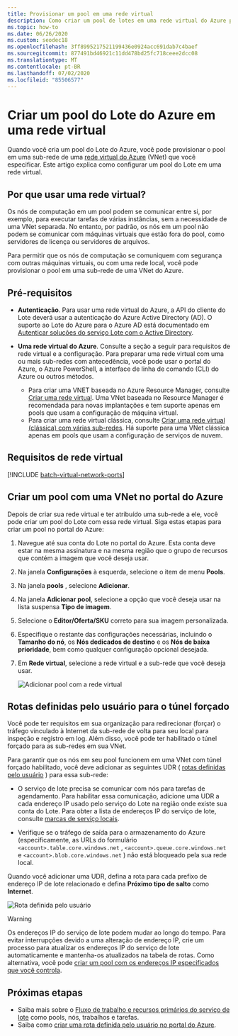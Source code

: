 ```yaml
---
title: Provisionar um pool em uma rede virtual
description: Como criar um pool de lotes em uma rede virtual do Azure para que os nós de computação possam se comunicar com segurança com outras VMs na rede, como um servidor de arquivos.
ms.topic: how-to
ms.date: 06/26/2020
ms.custom: seodec18
ms.openlocfilehash: 3ff8995217521199436e0924acc691dab7c4baef
ms.sourcegitcommit: 877491bd46921c11dd478bd25fc718ceee2dcc08
ms.translationtype: MT
ms.contentlocale: pt-BR
ms.lasthandoff: 07/02/2020
ms.locfileid: "85506577"
---
```

# <a name="create-an-azure-batch-pool-in-a-virtual-network"></a>Criar um pool do Lote do Azure em uma rede virtual

Quando você cria um pool do Lote do Azure, você pode provisionar o pool em uma sub-rede de uma [rede virtual do Azure](../virtual-network/virtual-networks-overview.md) (VNet) que você especificar. Este artigo explica como configurar um pool do Lote em uma rede virtual.

## <a name="why-use-a-vnet"></a>Por que usar uma rede virtual?

Os nós de computação em um pool podem se comunicar entre si, por exemplo, para executar tarefas de várias instâncias, sem a necessidade de uma VNet separada. No entanto, por padrão, os nós em um pool não podem se comunicar com máquinas virtuais que estão fora do pool, como servidores de licença ou servidores de arquivos.

Para permitir que os nós de computação se comuniquem com segurança com outras máquinas virtuais, ou com uma rede local, você pode provisionar o pool em uma sub-rede de uma VNet do Azure.

## <a name="prerequisites"></a>Pré-requisitos

- **Autenticação**. Para usar uma rede virtual do Azure, a API do cliente do Lote deverá usar a autenticação do Azure Active Directory (AD). O suporte ao Lote do Azure para o Azure AD está documentado em [Autenticar soluções do serviço Lote com o Active Directory](batch-aad-auth.md).

- **Uma rede virtual do Azure**. Consulte a seção a seguir para requisitos de rede virtual e a configuração. Para preparar uma rede virtual com uma ou mais sub-redes com antecedência, você pode usar o portal do Azure, o Azure PowerShell, a interface de linha de comando (CLI) do Azure ou outros métodos.
  - Para criar uma VNET baseada no Azure Resource Manager, consulte [Criar uma rede virtual](../virtual-network/manage-virtual-network.md#create-a-virtual-network). Uma VNet baseada no Resource Manager é recomendada para novas implantações e tem suporte apenas em pools que usam a configuração de máquina virtual.
  - Para criar uma rede virtual clássica, consulte [Criar uma rede virtual (clássica) com várias sub-redes](../virtual-network/create-virtual-network-classic.md). Há suporte para uma VNet clássica apenas em pools que usam a configuração de serviços de nuvem.

## <a name="vnet-requirements"></a>Requisitos de rede virtual

[!INCLUDE [batch-virtual-network-ports](../../includes/batch-virtual-network-ports.md)]

## <a name="create-a-pool-with-a-vnet-in-the-azure-portal"></a>Criar um pool com uma VNet no portal do Azure

Depois de criar sua rede virtual e ter atribuído uma sub-rede a ele, você pode criar um pool do Lote com essa rede virtual. Siga estas etapas para criar um pool no portal do Azure: 

1. Navegue até sua conta do Lote no portal do Azure. Esta conta deve estar na mesma assinatura e na mesma região que o grupo de recursos que contém a imagem que você deseja usar.
2. Na janela **Configurações** à esquerda, selecione o item de menu **Pools**.
3. Na janela **pools** , selecione **Adicionar**.
4. Na janela **Adicionar pool**, selecione a opção que você deseja usar na lista suspensa **Tipo de imagem**.
5. Selecione o **Editor/Oferta/SKU** correto para sua imagem personalizada.
6. Especifique o restante das configurações necessárias, incluindo o **Tamanho do nó**, os **Nós dedicados de destino** e os **Nós de baixa prioridade**, bem como qualquer configuração opcional desejada.
7. Em **Rede virtual**, selecione a rede virtual e a sub-rede que você deseja usar.

   ![Adicionar pool com a rede virtual](./media/batch-virtual-network/add-vnet-pool.png)

## <a name="user-defined-routes-for-forced-tunneling"></a>Rotas definidas pelo usuário para o túnel forçado

Você pode ter requisitos em sua organização para redirecionar (forçar) o tráfego vinculado à Internet da sub-rede de volta para seu local para inspeção e registro em log. Além disso, você pode ter habilitado o túnel forçado para as sub-redes em sua VNet.

Para garantir que os nós em seu pool funcionem em uma VNet com túnel forçado habilitado, você deve adicionar as seguintes UDR ( [rotas definidas pelo usuário](../virtual-network/virtual-networks-udr-overview.md) ) para essa sub-rede:

- O serviço de lote precisa se comunicar com nós para tarefas de agendamento. Para habilitar essa comunicação, adicione uma UDR a cada endereço IP usado pelo serviço do Lote na região onde existe sua conta do Lote. Para obter a lista de endereços IP do serviço de lote, consulte [marcas de serviço locais](../virtual-network/service-tags-overview.md).

- Verifique se o tráfego de saída para o armazenamento do Azure (especificamente, as URLs do formulário `<account>.table.core.windows.net` , `<account>.queue.core.windows.net` e `<account>.blob.core.windows.net` ) não está bloqueado pela sua rede local.

Quando você adicionar uma UDR, defina a rota para cada prefixo de endereço IP de lote relacionado e defina **Próximo tipo de salto** como **Internet**.

![Rota definida pelo usuário](./media/batch-virtual-network/user-defined-route.png)

> [!WARNING]
> Os endereços IP do serviço de lote podem mudar ao longo do tempo. Para evitar interrupções devido a uma alteração de endereço IP, crie um processo para atualizar os endereços IP do serviço de lote automaticamente e mantenha-os atualizados na tabela de rotas. Como alternativa, você pode [criar um pool com os endereços IP especificados que você controla](create-pool-public-ip.md).

## <a name="next-steps"></a>Próximas etapas

- Saiba mais sobre o [Fluxo de trabalho e recursos primários do serviço de lote](batch-service-workflow-features.md) como pools, nós, trabalhos e tarefas.
- Saiba como [criar uma rota definida pelo usuário no portal do Azure](../virtual-network/tutorial-create-route-table-portal.md).
